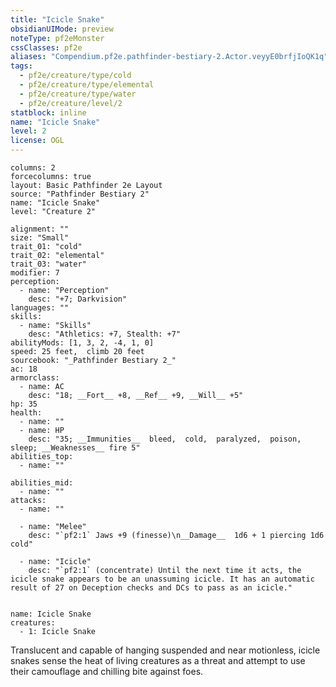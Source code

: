 ```yaml
---
title: "Icicle Snake"
obsidianUIMode: preview
noteType: pf2eMonster
cssClasses: pf2e
aliases: "Compendium.pf2e.pathfinder-bestiary-2.Actor.veyyE0brfjIoQK1q" 
tags:
  - pf2e/creature/type/cold
  - pf2e/creature/type/elemental
  - pf2e/creature/type/water
  - pf2e/creature/level/2
statblock: inline
name: "Icicle Snake"
level: 2
license: OGL
---
```


```statblock
columns: 2
forcecolumns: true
layout: Basic Pathfinder 2e Layout
source: "Pathfinder Bestiary 2"
name: "Icicle Snake"
level: "Creature 2"

alignment: ""
size: "Small"
trait_01: "cold"
trait_02: "elemental"
trait_03: "water"
modifier: 7
perception:
  - name: "Perception"
    desc: "+7; Darkvision"
languages: ""
skills:
  - name: "Skills"
    desc: "Athletics: +7, Stealth: +7"
abilityMods: [1, 3, 2, -4, 1, 0]
speed: 25 feet,  climb 20 feet
sourcebook: "_Pathfinder Bestiary 2_"
ac: 18
armorclass:
  - name: AC
    desc: "18; __Fort__ +8, __Ref__ +9, __Will__ +5"
hp: 35
health:
  - name: ""
  - name: HP
    desc: "35; __Immunities__  bleed,  cold,  paralyzed,  poison,  sleep; __Weaknesses__ fire 5"
abilities_top:
  - name: ""

abilities_mid:
  - name: ""
attacks:
  - name: ""

  - name: "Melee"
    desc: "`pf2:1` Jaws +9 (finesse)\n__Damage__  1d6 + 1 piercing 1d6 cold"

  - name: "Icicle"
    desc: "`pf2:1` (concentrate) Until the next time it acts, the icicle snake appears to be an unassuming icicle. It has an automatic result of 27 on Deception checks and DCs to pass as an icicle."
 
```

```encounter-table
name: Icicle Snake
creatures:
  - 1: Icicle Snake
```



Translucent and capable of hanging suspended and near motionless, icicle snakes sense the heat of living creatures as a threat and attempt to use their camouflage and chilling bite against foes.

